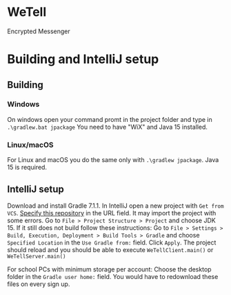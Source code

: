 # WeTell
Encrypted Messenger

# Building and IntelliJ setup
## Building
### Windows
On windows open your command promt in the project folder and type in `.\gradlew.bat jpackage`
You need to have "WiX" and Java 15 installed.
### Linux/macOS
For Linux and macOS you do the same only with `.\gradlew jpackage`. Java 15 is required.

## IntelliJ setup
Download and install Gradle 7.1.1. In IntelliJ open a new project with `Get from VCS`. [Specify this repository](https://github.com/Werechang/WeTell) in the URL field.
It may import the project with some errors. Go to `File > Project Structure > Project` and choose JDK 15.
If it still does not build follow these instructions:
Go to `File > Settings > Build, Execution, Deployment > Build Tools > Gradle` and choose `Specified Location` in the `Use Gradle from:` field. Click `Apply`. 
The project should reload and you should be able to execute `WeTellClient.main()` or `WeTellServer.main()`

For school PCs with minimum storage per account: Choose the desktop folder in the `Gradle user home:` field. You would have to redownload these files on every sign up.
